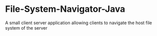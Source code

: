# File-System-Navigator-Java
A small client server application allowing clients to navigate the host file system of the server
